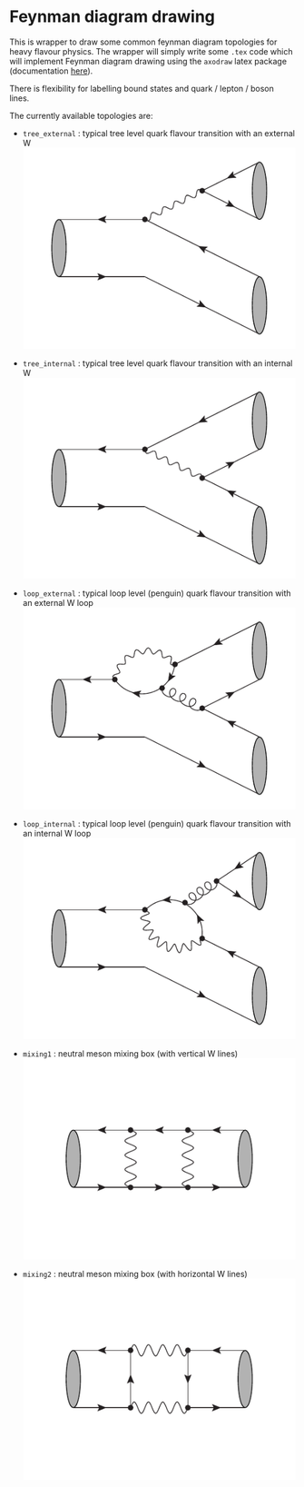 # Feynman diagram drawing

This is wrapper to draw some common feynman diagram topologies for heavy flavour physics.
The wrapper will simply write some `.tex` code which will implement Feynman diagram drawing using the `axodraw` latex package (documentation [here](http://ctan.math.illinois.edu/graphics/axodraw2/axodraw2-man.pdf)).

There is flexibility for labelling bound states and quark / lepton / boson lines.

The currently available topologies are:

- `tree_external` : typical tree level quark flavour transition with an external W
   ![image](examples/tree_external.png)

- `tree_internal` : typical tree level quark flavour transition with an internal W
   ![image](examples/tree_internal.png)
   
- `loop_external` : typical loop level (penguin) quark flavour transition with an external W loop
   ![image](examples/loop_external.png)
   
- `loop_internal` : typical loop level (penguin) quark flavour transition with an internal W loop
   ![image](examples/loop_internal.png)
   
- `mixing1` : neutral meson mixing box (with vertical W lines)
   ![image](examples/mixing1.png)
   
- `mixing2` : neutral meson mixing box (with horizontal W lines)
   ![image](examples/mixing2.png)
